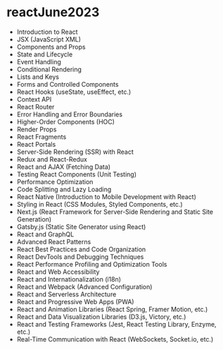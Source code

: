 # reactJune2023

- Introduction to React
- JSX (JavaScript XML)
- Components and Props
- State and Lifecycle
- Event Handling
- Conditional Rendering
- Lists and Keys
- Forms and Controlled Components
- React Hooks (useState, useEffect, etc.)
- Context API
- React Router
- Error Handling and Error Boundaries
- Higher-Order Components (HOC)
- Render Props
- React Fragments
- React Portals
- Server-Side Rendering (SSR) with React
- Redux and React-Redux
- React and AJAX (Fetching Data)
- Testing React Components (Unit Testing)
- Performance Optimization
- Code Splitting and Lazy Loading
- React Native (Introduction to Mobile Development with React)
- Styling in React (CSS Modules, Styled Components, etc.)
- Next.js (React Framework for Server-Side Rendering and Static Site Generation)
- Gatsby.js (Static Site Generator using React)
- React and GraphQL
- Advanced React Patterns
- React Best Practices and Code Organization
- React DevTools and Debugging Techniques
- React Performance Profiling and Optimization Tools
- React and Web Accessibility
- React and Internationalization (i18n)
- React and Webpack (Advanced Configuration)
- React and Serverless Architecture
- React and Progressive Web Apps (PWA)
- React and Animation Libraries (React Spring, Framer Motion, etc.)
- React and Data Visualization Libraries (D3.js, Victory, etc.)
- React and Testing Frameworks (Jest, React Testing Library, Enzyme, etc.)
- Real-Time Communication with React (WebSockets, Socket.io, etc.)
